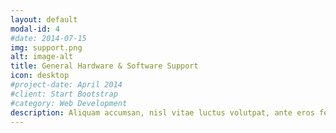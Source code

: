 ```yaml
---
layout: default
modal-id: 4
#date: 2014-07-15
img: support.png
alt: image-alt
title: General Hardware & Software Support
icon: desktop
#project-date: April 2014
#client: Start Bootstrap
#category: Web Development
description: Aliquam accumsan, nisl vitae luctus volutpat, ante eros feugiat felis, et 
---
```

